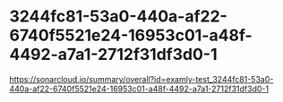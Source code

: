 # 3244fc81-53a0-440a-af22-6740f5521e24-16953c01-a48f-4492-a7a1-2712f31df3d0-1
https://sonarcloud.io/summary/overall?id=examly-test_3244fc81-53a0-440a-af22-6740f5521e24-16953c01-a48f-4492-a7a1-2712f31df3d0-1
